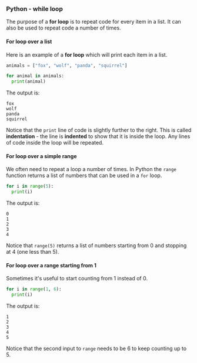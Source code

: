 ### Python - while loop

The purpose of a **for loop** is to repeat code for every item in a list. It can also be used to repeat code a number of times. 

#### For loop over a list
Here is an example of a **for loop** which will print each item in a list. 

```python
animals = ["fox", "wolf", "panda", "squirrel"]

for animal in animals:
  print(animal)
```

The output is:
```
fox
wolf
panda
squirrel
```

Notice that the `print` line of code is slightly further to the right. This is called __indentation__ - the line is __indented__ to show that it is inside the loop. Any lines of code inside the loop will be repeated.


#### For loop over a simple range

We often need to repeat a loop a number of times. In Python the `range` function returns a list of numbers that can be used in a `for` loop. 

```python
for i in range(5):
  print(i)
```

The output is:
```
0
1
2
3
4
```

Notice that `range(5)` returns a list of numbers starting from 0 and stopping at 4 (one less than 5).

#### For loop over a range starting from 1

Sometimes it's useful to start counting from 1 instead of 0. 

```python
for i in range(1, 6):
  print(i)
```

The output is:
```
1
2
3
4
5
```

Notice that the second input to `range` needs to be 6 to keep counting up to 5. 
